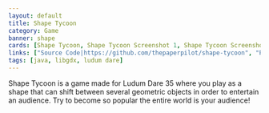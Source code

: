 ```yaml
---
layout: default
title: Shape Tycoon
category: Game
banner: shape
cards: [Shape Tycoon, Shape Tycoon Screenshot 1, Shape Tycoon Screenshot 2, Shape Tycoon Screenshot 3, Shape Tycoon Screenshot 4, Shape Tycoon Screenshot 5]
links: ["Source Code|https://github.com/thepaperpilot/shape-tycoon", "Play Game|https://thepaperpilot.itch.io/shape-tycoon", "Ludum Dare Entry|http://ludumdare.com/compo/ludum-dare-35/?action=preview&uid=90524"]
tags: [java, libgdx, ludum dare]
---
```

Shape Tycoon is a game made for Ludum Dare 35 where you play as a shape that can shift between several geometric objects in order to entertain an audience. Try to become so popular the entire world is your audience!

